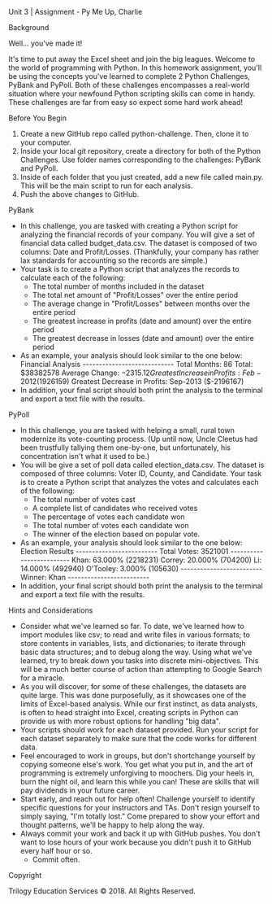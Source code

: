 Unit 3 | Assignment - Py Me Up, Charlie

Background

Well... you've made it!

It's time to put away the Excel sheet and join the big leagues. Welcome to the world of programming with Python. In this homework assignment, you'll be using the concepts you've learned to complete 2 Python Challenges, PyBank and PyPoll.
Both of these challenges encompasses a real-world situation where your newfound Python scripting skills can come in handy. These challenges are far from easy so expect some hard work ahead!

Before You Begin

1. Create a new GitHub repo called python-challenge. Then, clone it to your computer.
2. Inside your local git repository, create a directory for both of the  Python Challenges. Use folder names corresponding to the challenges: PyBank and  PyPoll.
3. Inside of each folder that you just created, add a new file called main.py. This will be the main script to run for each analysis.
4. Push the above changes to GitHub.

PyBank



- In this challenge, you are tasked with creating a Python script for analyzing the financial records of your company. You will give a set of financial data called budget_data.csv. The dataset is composed of two columns: Date and Profit/Losses. (Thankfully, your company has rather lax standards for accounting so the records are simple.)
- Your task is to create a Python script that analyzes the records to calculate each of the following:
  - The total number of months included in the dataset
  - The total net amount of "Profit/Losses" over the entire period
  - The average change in "Profit/Losses" between months over the entire period
  - The greatest increase in profits (date and amount) over the entire period
  - The greatest decrease in losses (date and amount) over the entire period
- As an example, your analysis should look similar to the one below:
      Financial Analysis
      ----------------------------
      Total Months: 86
      Total: $38382578
      Average  Change: $-2315.12
      Greatest Increase in Profits: Feb-2012 ($1926159)
      Greatest Decrease in Profits: Sep-2013 ($-2196167)
- In addition, your final script should both print the analysis to the terminal and export a text file with the results.

PyPoll



- In this challenge, you are tasked with helping a small, rural town modernize its vote-counting process. (Up until now, Uncle Cleetus had been trustfully tallying them one-by-one, but unfortunately, his concentration isn't what it used to be.)
- You will be give a set of poll data called election_data.csv. The dataset is composed of three columns: Voter ID, County, and Candidate. Your task is to create a Python script that analyzes the votes and calculates each of the following:
  - The total number of votes cast
  - A complete list of candidates who received votes
  - The percentage of votes each candidate won
  - The total number of votes each candidate won
  - The winner of the election based on popular vote.
- As an example, your analysis should look similar to the one below:
      Election Results
      -------------------------
      Total Votes: 3521001
      -------------------------
      Khan: 63.000% (2218231)
      Correy: 20.000% (704200)
      Li: 14.000% (492940)
      O'Tooley: 3.000% (105630)
      -------------------------
      Winner: Khan
      -------------------------
- In addition, your final script should both print the analysis to the terminal and export a text file with the results.

Hints and Considerations

- Consider what we've learned so far. To date, we've learned how to import modules like csv; to read and write files in various formats; to store contents in variables, lists, and dictionaries; to iterate through basic data structures; and to debug along the way. Using what we've learned, try to break down you tasks into discrete mini-objectives. This will be a much better course of action than attempting to Google Search for a miracle.
- As you will discover, for some of these challenges, the datasets are quite large. This was done purposefully, as it showcases one of the limits of Excel-based analysis. While our first instinct, as data analysts, is often to head straight into Excel, creating scripts in Python can provide us with more robust options for handling "big data".
- Your scripts should work for each dataset provided. Run your script for each dataset separately to make sure that the code works for different data.
- Feel encouraged to work in groups, but don't shortchange yourself by copying someone else's work. You get what you put in, and the art of programming is extremely unforgiving to moochers. Dig your heels in, burn the night oil, and learn this while you can! These are skills that will pay dividends in your future career.
- Start early, and reach out for help often! Challenge yourself to identify specific questions for your instructors and TAs. Don't resign yourself to simply saying, "I'm totally lost." Come prepared to show your effort and thought patterns, we'll be happy to help along the way.
- Always commit your work and back it up with GitHub pushes. You don't want to lose hours of your work because you didn't push it to GitHub every half hour or so.
  - Commit often.

Copyright

Trilogy Education Services © 2018. All Rights Reserved.
